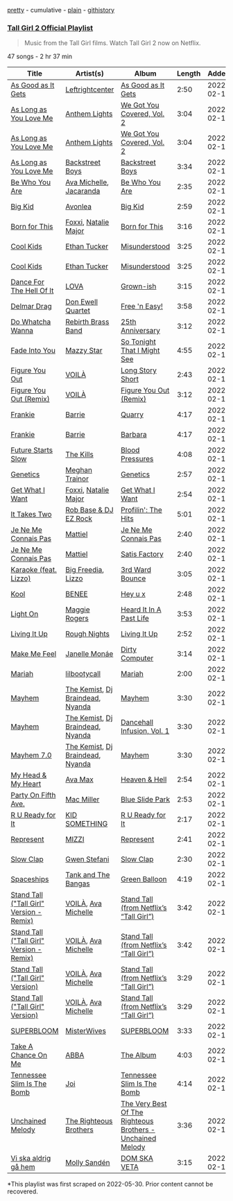 [pretty](/playlists/pretty/37i9dQZF1DWSJQ1Sv9Jjrl.md) - cumulative - [plain](/playlists/plain/37i9dQZF1DWSJQ1Sv9Jjrl) - [githistory](https://github.githistory.xyz/mackorone/spotify-playlist-archive/blob/main/playlists/plain/37i9dQZF1DWSJQ1Sv9Jjrl)

### [Tall Girl 2 Official Playlist](https://open.spotify.com/playlist/37i9dQZF1DWSJQ1Sv9Jjrl)

> Music from the Tall Girl films\. Watch Tall Girl 2 now on Netflix.

47 songs - 2 hr 37 min

| Title | Artist(s) | Album | Length | Added | Removed |
|---|---|---|---|---|---|
| [As Good as It Gets](https://open.spotify.com/track/0onRRPMlJ5OmWppoJtVwKD) | [Leftrightcenter](https://open.spotify.com/artist/07mLaGASjL3C43sjlpAL7Y) | [As Good as It Gets](https://open.spotify.com/album/05wcj0DsGL8wvl1ECuq4tn) | 2:50 | 2022-02-11 |  |
| [As Long as You Love Me](https://open.spotify.com/track/0U009cDlGPpshpotu9bSgS) | [Anthem Lights](https://open.spotify.com/artist/7kwEvDE8e7EBGKh5bLczqQ) | [We Got You Covered, Vol\. 2](https://open.spotify.com/album/4vE6sKhkUJxZ1Bxgya5sUv) | 3:04 | 2022-02-11 |  |
| [As Long as You Love Me](https://open.spotify.com/track/0q5OkmIw0GY8nmtrWNqOgY) | [Anthem Lights](https://open.spotify.com/artist/7kwEvDE8e7EBGKh5bLczqQ) | [We Got You Covered, Vol\. 2](https://open.spotify.com/album/5gw7p48ohCl2DpMjvMw5Ik) | 3:04 | 2022-02-11 | 2022-11-20 |
| [As Long as You Love Me](https://open.spotify.com/track/00WvmRXTkPBZNhhRK3xfdy) | [Backstreet Boys](https://open.spotify.com/artist/5rSXSAkZ67PYJSvpUpkOr7) | [Backstreet Boys](https://open.spotify.com/album/0wvQovgaVU99eqw8n3g22S) | 3:34 | 2022-02-11 |  |
| [Be Who You Are](https://open.spotify.com/track/2Z7JAlG8RPvN277Y6bc6cM) | [Ava Michelle](https://open.spotify.com/artist/6euN0qAjCYkM3kcJYGMN2Z), [Jacaranda](https://open.spotify.com/artist/44inTD4saAbXecbkXmYYPr) | [Be Who You Are](https://open.spotify.com/album/2qbNPqksd5T8yjxuGUZsoc) | 2:35 | 2022-02-11 |  |
| [Big Kid](https://open.spotify.com/track/01LHOmbVULmYKnWFanWJBI) | [Avonlea](https://open.spotify.com/artist/30Ddlk9YPm030og6lClMou) | [Big Kid](https://open.spotify.com/album/2B8GMNzIaujNhf6OBac2JY) | 2:59 | 2022-02-11 |  |
| [Born for This](https://open.spotify.com/track/1eI5BMbva0iR0KzsV9wpck) | [Foxxi](https://open.spotify.com/artist/4Cojmi9XHgWlt7wuaY7YNA), [Natalie Major](https://open.spotify.com/artist/1s5IKI3WdVj337WYpi4GIZ) | [Born for This](https://open.spotify.com/album/2ZmL7NPS5bwagH4LsejkC2) | 3:16 | 2022-02-11 |  |
| [Cool Kids](https://open.spotify.com/track/23mqkYQVVWeD4C3KINeLIs) | [Ethan Tucker](https://open.spotify.com/artist/7uSGJMQp1MzfM5VtkpeE0Y) | [Misunderstood](https://open.spotify.com/album/4Z0oPGZY9FQYzRC2bJQUet) | 3:25 | 2022-02-11 | 2022-11-12 |
| [Cool Kids](https://open.spotify.com/track/4ReCnXg7yWNGonvj12O3WE) | [Ethan Tucker](https://open.spotify.com/artist/7uSGJMQp1MzfM5VtkpeE0Y) | [Misunderstood](https://open.spotify.com/album/6uwWys7brf74QrrHvZuken) | 3:25 | 2022-02-11 |  |
| [Dance For The Hell Of It](https://open.spotify.com/track/1G8nKybzD7qlBxfZYFSybv) | [LOVA](https://open.spotify.com/artist/1l2NYhptmHjo64MDOcej1x) | [Grown\-ish](https://open.spotify.com/album/4HsUtIgXcWzJetVBHPybg0) | 3:15 | 2022-02-11 |  |
| [Delmar Drag](https://open.spotify.com/track/4a5jFpSidPpgH5Nvsvi8sX) | [Don Ewell Quartet](https://open.spotify.com/artist/3n4tB2FLZuG3fXSifkA5uI) | [Free 'n Easy!](https://open.spotify.com/album/0wDZBZ5HdV1NSok7vYx39w) | 3:58 | 2022-02-11 |  |
| [Do Whatcha Wanna](https://open.spotify.com/track/5UqzRN9qi2oxmKWff9oIRC) | [Rebirth Brass Band](https://open.spotify.com/artist/6p9Qy71KocWwjmpUcHUTda) | [25th Anniversary](https://open.spotify.com/album/6DWA75mB8yXhnjVYLLpRlu) | 3:12 | 2022-02-11 |  |
| [Fade Into You](https://open.spotify.com/track/1LzNfuep1bnAUR9skqdHCK) | [Mazzy Star](https://open.spotify.com/artist/37w38cCSGgKLdayTRjna4W) | [So Tonight That I Might See](https://open.spotify.com/album/5K18gTgac0q6Jma5HkV1vA) | 4:55 | 2022-02-11 |  |
| [Figure You Out](https://open.spotify.com/track/2bFGGsScXp2Tu10jKMCKO6) | [VOILÀ](https://open.spotify.com/artist/6NnBBumbcMYsaPTHFhPtXD) | [Long Story Short](https://open.spotify.com/album/0fsUPGZdjtXb5F7KJ4FSzk) | 2:43 | 2022-02-11 |  |
| [Figure You Out \(Remix\)](https://open.spotify.com/track/6Tsdf2lE4mFAa6sE052pEP) | [VOILÀ](https://open.spotify.com/artist/6NnBBumbcMYsaPTHFhPtXD) | [Figure You Out \(Remix\)](https://open.spotify.com/album/2UHY1Y6eDdUf1zMPWnJWPH) | 3:12 | 2022-02-11 |  |
| [Frankie](https://open.spotify.com/track/6nZAmCkn0cB5wG2uvQWSBi) | [Barrie](https://open.spotify.com/artist/1pHO6SCEw9tuRx0IVMFL0g) | [Quarry](https://open.spotify.com/album/2Z48McZfltPdZbp4dASRdp) | 4:17 | 2022-02-11 | 2022-07-29 |
| [Frankie](https://open.spotify.com/track/76d5duEjc2sorWQFmZsdVC) | [Barrie](https://open.spotify.com/artist/1pHO6SCEw9tuRx0IVMFL0g) | [Barbara](https://open.spotify.com/album/5eieb3BvJUgPIzE5VkdyWL) | 4:17 | 2022-02-11 |  |
| [Future Starts Slow](https://open.spotify.com/track/04RcDL1mbjcVLMLqBOjkeX) | [The Kills](https://open.spotify.com/artist/5BYuBzqmTXwUDw2rYkwExr) | [Blood Pressures](https://open.spotify.com/album/0PjRCiXdp6TQPXojFRB0AX) | 4:08 | 2022-02-11 |  |
| [Genetics](https://open.spotify.com/track/2FOwRoyI2TTujfAGmHgEJP) | [Meghan Trainor](https://open.spotify.com/artist/6JL8zeS1NmiOftqZTRgdTz) | [Genetics](https://open.spotify.com/album/3tdsdSwWtAGr1eouGR8mS6) | 2:57 | 2022-02-11 |  |
| [Get What I Want](https://open.spotify.com/track/5KftZDwTyNCntMiu53J6f4) | [Foxxi](https://open.spotify.com/artist/4Cojmi9XHgWlt7wuaY7YNA), [Natalie Major](https://open.spotify.com/artist/1s5IKI3WdVj337WYpi4GIZ) | [Get What I Want](https://open.spotify.com/album/6lNdsQD8Wkkpd8V2f3Smc0) | 2:54 | 2022-02-11 |  |
| [It Takes Two](https://open.spotify.com/track/3Yxmpx64AdWAzG3qAD4Dty) | [Rob Base & DJ EZ Rock](https://open.spotify.com/artist/6vwFR7NilfrQ4AX0d41fWu) | [Profilin': The Hits](https://open.spotify.com/album/6a6h1DRImqxSsXfn3bk6XU) | 5:01 | 2022-02-11 |  |
| [Je Ne Me Connais Pas](https://open.spotify.com/track/59UhDtzduuh0zNVi52xCBs) | [Mattiel](https://open.spotify.com/artist/69ZtLNs4CNIFnf3Vq7wN5q) | [Je Ne Me Connais Pas](https://open.spotify.com/album/7yn5Q1N2N3glht5HzDLa4E) | 2:40 | 2022-02-11 | 2022-07-29 |
| [Je Ne Me Connais Pas](https://open.spotify.com/track/7uGz8qMZrX4T81hhTzAsdv) | [Mattiel](https://open.spotify.com/artist/69ZtLNs4CNIFnf3Vq7wN5q) | [Satis Factory](https://open.spotify.com/album/3fBqQmacfxb4kVtQuULZK6) | 2:40 | 2022-02-11 |  |
| [Karaoke \(feat\. Lizzo\)](https://open.spotify.com/track/4nefFqiukTvjgt8hkv73PP) | [Big Freedia](https://open.spotify.com/artist/2gyv1akuIB9fQvXoGSPaJr), [Lizzo](https://open.spotify.com/artist/56oDRnqbIiwx4mymNEv7dS) | [3rd Ward Bounce](https://open.spotify.com/album/6wzAzsG8uu5DxGR1q4tVxj) | 3:05 | 2022-02-11 |  |
| [Kool](https://open.spotify.com/track/0hwwIaWzXWeRLtGJ458gHu) | [BENEE](https://open.spotify.com/artist/0Cp8WN4V8Tu4QJQwCN5Md4) | [Hey u x](https://open.spotify.com/album/1gvuirDIzJFcSqfrIn01Ld) | 2:48 | 2022-02-11 |  |
| [Light On](https://open.spotify.com/track/6UnCGAEmrbGIOSmGRZQ1M2) | [Maggie Rogers](https://open.spotify.com/artist/4NZvixzsSefsNiIqXn0NDe) | [Heard It In A Past Life](https://open.spotify.com/album/5AHWNPo3gllDmixgAoFru4) | 3:53 | 2022-02-11 |  |
| [Living It Up](https://open.spotify.com/track/7xqb9V5dnp2wa9emncBBEt) | [Rough Nights](https://open.spotify.com/artist/6UCvu6CiBsiaCNwjDrYFiT) | [Living It Up](https://open.spotify.com/album/3XXsI2XS9LZbJj0h0nSr8Q) | 2:52 | 2022-02-11 |  |
| [Make Me Feel](https://open.spotify.com/track/5gW5dSy3vXJxgzma4rQuzH) | [Janelle Monáe](https://open.spotify.com/artist/6ueGR6SWhUJfvEhqkvMsVs) | [Dirty Computer](https://open.spotify.com/album/2PjlaxlMunGOUvcRzlTbtE) | 3:14 | 2022-02-11 |  |
| [Mariah](https://open.spotify.com/track/3CwAAsuZuy1HKtNQcXDD3o) | [lilbootycall](https://open.spotify.com/artist/4EPyKMgsR7JDuW9tL0AYZP) | [Mariah](https://open.spotify.com/album/3xWPfUqCOw29NDc6x71naf) | 2:00 | 2022-02-11 |  |
| [Mayhem](https://open.spotify.com/track/1z3Gg0PF3qj81j4bOVtUU6) | [The Kemist](https://open.spotify.com/artist/1HvF89QVwGlk74nQZC6MCG), [Dj Braindead](https://open.spotify.com/artist/6KfuBqaNiLpb0cLc23Pnfq), [Nyanda](https://open.spotify.com/artist/5EgzuWPhhAurJc93qPTD3k) | [Mayhem](https://open.spotify.com/album/14yuL31T9JOO6HP5yMiA2a) | 3:30 | 2022-02-11 | 2022-07-29 |
| [Mayhem](https://open.spotify.com/track/3TLaEHk61rD6jOMzTmd5rb) | [The Kemist](https://open.spotify.com/artist/1HvF89QVwGlk74nQZC6MCG), [Dj Braindead](https://open.spotify.com/artist/6KfuBqaNiLpb0cLc23Pnfq), [Nyanda](https://open.spotify.com/artist/5EgzuWPhhAurJc93qPTD3k) | [Dancehall Infusion, Vol\. 1](https://open.spotify.com/album/65YGdWY3l4A3oxtWYak1yw) | 3:30 | 2022-02-11 | 2022-11-13 |
| [Mayhem 7.0](https://open.spotify.com/track/7kHEGPPEyN1E6lpFDqUb7h) | [The Kemist](https://open.spotify.com/artist/1HvF89QVwGlk74nQZC6MCG), [Dj Braindead](https://open.spotify.com/artist/6KfuBqaNiLpb0cLc23Pnfq), [Nyanda](https://open.spotify.com/artist/5EgzuWPhhAurJc93qPTD3k) | [Mayhem](https://open.spotify.com/album/5nlHNMt4szqKburTX4B4hh) | 3:30 | 2022-02-11 |  |
| [My Head & My Heart](https://open.spotify.com/track/1KixkQVDUHggZMU9dUobgm) | [Ava Max](https://open.spotify.com/artist/4npEfmQ6YuiwW1GpUmaq3F) | [Heaven & Hell](https://open.spotify.com/album/26c7MmQ4w8EAvVLb4jilaM) | 2:54 | 2022-02-11 |  |
| [Party On Fifth Ave.](https://open.spotify.com/track/24OMJgeZvpSu92TbAe2WYh) | [Mac Miller](https://open.spotify.com/artist/4LLpKhyESsyAXpc4laK94U) | [Blue Slide Park](https://open.spotify.com/album/6VhDYmsjHqRxKXd0z7hmXI) | 2:53 | 2022-02-11 |  |
| [R U Ready for It](https://open.spotify.com/track/5iDuhDcGVSNk50VnFTgbnq) | [KID SOMETHING](https://open.spotify.com/artist/0ZUzov4ewXiJRz0uO2DiLO) | [R U Ready for It](https://open.spotify.com/album/4gAoLiZWUPZGAN09XTpvsx) | 2:17 | 2022-02-11 |  |
| [Represent](https://open.spotify.com/track/2ZPDtvS8qtNv7wuVEBNPnO) | [MIZZI](https://open.spotify.com/artist/769KKZvR0mYxMd8qMiA4MF) | [Represent](https://open.spotify.com/album/7edDKiYFeO9saIw9zBxK49) | 2:41 | 2022-02-11 |  |
| [Slow Clap](https://open.spotify.com/track/2FD3oVMksB9tPIaowrx0zJ) | [Gwen Stefani](https://open.spotify.com/artist/4yiQZ8tQPux8cPriYMWUFP) | [Slow Clap](https://open.spotify.com/album/6EE59zmOlHnpitmm52vkkm) | 2:30 | 2022-02-11 |  |
| [Spaceships](https://open.spotify.com/track/7fyU4Ce2YIkn3XCR1FKP05) | [Tank and The Bangas](https://open.spotify.com/artist/5cAtakaadWHJLxmGKrKcX7) | [Green Balloon](https://open.spotify.com/album/4T9MbbBF5YuCU7T2bkOjTl) | 4:19 | 2022-02-11 |  |
| [Stand Tall \("Tall Girl" Version \- Remix\)](https://open.spotify.com/track/0Vz8K8KIJfSFYt9n0Ifvl4) | [VOILÀ](https://open.spotify.com/artist/6NnBBumbcMYsaPTHFhPtXD), [Ava Michelle](https://open.spotify.com/artist/6euN0qAjCYkM3kcJYGMN2Z) | [Stand Tall \(from Netflix’s “Tall Girl”\)](https://open.spotify.com/album/25GTeYaatZ09n71mGhfyZ1) | 3:42 | 2022-02-11 |  |
| [Stand Tall \("Tall Girl" Version \- Remix\)](https://open.spotify.com/track/3ZKu0JSPo4OfPbh9zujNaO) | [VOILÀ](https://open.spotify.com/artist/6NnBBumbcMYsaPTHFhPtXD), [Ava Michelle](https://open.spotify.com/artist/6euN0qAjCYkM3kcJYGMN2Z) | [Stand Tall \(from Netflix’s “Tall Girl”\)](https://open.spotify.com/album/35ssTQZcUa7dX0B0JZewhc) | 3:42 | 2022-02-11 | 2022-07-29 |
| [Stand Tall \("Tall Girl" Version\)](https://open.spotify.com/track/02X2UtRnA6gnvT6w9iCAQe) | [VOILÀ](https://open.spotify.com/artist/6NnBBumbcMYsaPTHFhPtXD), [Ava Michelle](https://open.spotify.com/artist/6euN0qAjCYkM3kcJYGMN2Z) | [Stand Tall \(from Netflix’s “Tall Girl”\)](https://open.spotify.com/album/35ssTQZcUa7dX0B0JZewhc) | 3:29 | 2022-02-11 | 2022-07-29 |
| [Stand Tall \("Tall Girl" Version\)](https://open.spotify.com/track/10NS45JEegLhHNwU24WITE) | [VOILÀ](https://open.spotify.com/artist/6NnBBumbcMYsaPTHFhPtXD), [Ava Michelle](https://open.spotify.com/artist/6euN0qAjCYkM3kcJYGMN2Z) | [Stand Tall \(from Netflix’s “Tall Girl”\)](https://open.spotify.com/album/25GTeYaatZ09n71mGhfyZ1) | 3:29 | 2022-02-11 |  |
| [SUPERBLOOM](https://open.spotify.com/track/2HvtedoEeymVWrBPyAMNwZ) | [MisterWives](https://open.spotify.com/artist/5ivCbtrcD5N4rD337xIb2z) | [SUPERBLOOM](https://open.spotify.com/album/59f3BAKRdlWeaGTetnUPob) | 3:33 | 2022-02-11 |  |
| [Take A Chance On Me](https://open.spotify.com/track/5BckPAYcKEJuYs1eV1BHHe) | [ABBA](https://open.spotify.com/artist/0LcJLqbBmaGUft1e9Mm8HV) | [The Album](https://open.spotify.com/album/5fLOHW1UXr1cJrnXiU3FBt) | 4:03 | 2022-02-11 |  |
| [Tennessee Slim Is The Bomb](https://open.spotify.com/track/3UzLPFbSQeI3231qdSZrkJ) | [Joi](https://open.spotify.com/artist/0ulZIID59tvIwcfTkiYLy5) | [Tennessee Slim Is The Bomb](https://open.spotify.com/album/0iDzVbl5e3BM3HizLLzI7V) | 4:14 | 2022-02-11 |  |
| [Unchained Melody](https://open.spotify.com/track/1jFhnVoJkcB4lf9tT0rSZS) | [The Righteous Brothers](https://open.spotify.com/artist/4b0WsB47XCa9F83BmwQ7WX) | [The Very Best Of The Righteous Brothers \- Unchained Melody](https://open.spotify.com/album/5CFmNamq1ceXn8RFJ9i7p6) | 3:36 | 2022-02-11 |  |
| [Vi ska aldrig gå hem](https://open.spotify.com/track/7iSuirVvJsBXZ95UEd9vQ0) | [Molly Sandén](https://open.spotify.com/artist/0NRMzT05nsc8mTm4iUvuHY) | [DOM SKA VETA](https://open.spotify.com/album/1ubnXqf93xsAR7EruzPL5L) | 3:15 | 2022-02-11 |  |

\*This playlist was first scraped on 2022-05-30. Prior content cannot be recovered.

